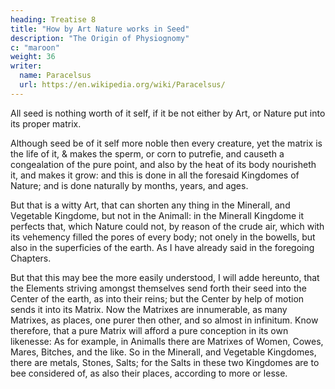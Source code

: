 ```yaml
---
heading: Treatise 8
title: "How by Art Nature works in Seed"
description: "The Origin of Physiognomy"
c: "maroon"
weight: 36
writer:
  name: Paracelsus
  url: https://en.wikipedia.org/wiki/Paracelsus/
---
```



All seed is nothing worth of it self, if it be not either by Art, or Nature put into its proper matrix.

Although seed be of it self more noble then every creature, yet the matrix is the life of it, & makes the sperm, or corn to putrefie, and causeth a congealation of the pure point, and also by the heat of its body nourisheth it, and makes it grow: and this is done in all the foresaid Kingdomes of Nature; and is done naturally by months, years, and ages. 

But that is a witty Art, that can shorten any thing in the Minerall, and Vegetable Kingdome, but not in the Animall: in the Minerall Kingdome it perfects that, which Nature could not, by reason of the crude air, which with its vehemency filled the pores of every body; not onely in the bowells, but also in the superficies of the earth. As I have already said in the foregoing Chapters. 

But that this may bee the more easily understood, I will adde hereunto, that the Elements striving amongst themselves send forth their seed into the Center of the earth, as into their reins; but the Center by help of motion sends it into its Matrix. Now the Matrixes are innumerable, as many Matrixes, as places, one purer then other, and so almost in infinitum. Know therefore, that a pure Matrix will afford a pure conception in its own likenesse: As for example, in Animalls there are Matrixes of Women, Cowes, Mares, Bitches, and the like. So in the Minerall, and Vegetable Kingdomes, there are metals, Stones, Salts; for the Salts in these two Kingdomes are to bee considered of, as also their places, according to more or lesse.


